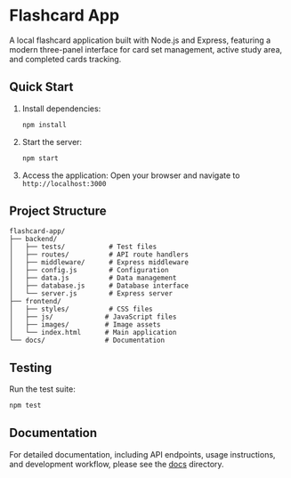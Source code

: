 # Flashcard App

A local flashcard application built with Node.js and Express, featuring a modern three-panel interface for card set management, active study area, and completed cards tracking.

## Quick Start

1. Install dependencies:
   ```bash
   npm install
   ```

2. Start the server:
   ```bash
   npm start
   ```

3. Access the application:
   Open your browser and navigate to `http://localhost:3000`

## Project Structure

```
flashcard-app/
├── backend/
│   ├── tests/           # Test files
│   ├── routes/          # API route handlers
│   ├── middleware/      # Express middleware
│   ├── config.js        # Configuration
│   ├── data.js          # Data management
│   ├── database.js      # Database interface
│   └── server.js        # Express server
├── frontend/
│   ├── styles/          # CSS files
│   ├── js/             # JavaScript files
│   ├── images/         # Image assets
│   └── index.html      # Main application
└── docs/               # Documentation
```

## Testing

Run the test suite:
```bash
npm test
```

## Documentation

For detailed documentation, including API endpoints, usage instructions, and development workflow, please see the [docs](docs/) directory. 
